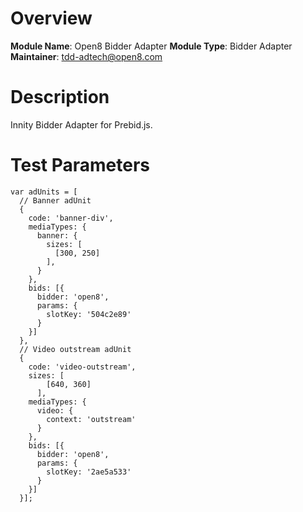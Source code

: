 # Overview

**Module Name**: Open8 Bidder Adapter
**Module Type**: Bidder Adapter
**Maintainer**:  tdd-adtech@open8.com

 # Description

Innity Bidder Adapter for Prebid.js.

# Test Parameters
```
var adUnits = [
  // Banner adUnit
  {
    code: 'banner-div',
    mediaTypes: {
      banner: {
        sizes: [
          [300, 250]
        ],
      }
    },
    bids: [{
      bidder: 'open8',
      params: {
        slotKey: '504c2e89'
      }
    }]
  }, 
  // Video outstream adUnit 
  {
    code: 'video-outstream',
    sizes: [
        [640, 360]
      ],
    mediaTypes: {
      video: {
        context: 'outstream'
      }
    },
    bids: [{
      bidder: 'open8',
      params: {
        slotKey: '2ae5a533'
      }
    }]
  }];

```